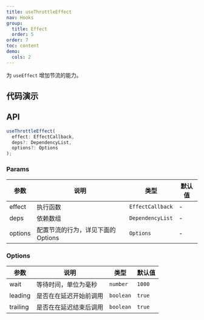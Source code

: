 ```yaml
---
title: useThrottleEffect
nav: Hooks
group:
  title: Effect
  order: 5
order: 7
toc: content
demo:
  cols: 2
---
```


为 `useEffect` 增加节流的能力。

## 代码演示

<code src="./demo/demo1.tsx"></code>

## API

```typescript
useThrottleEffect(
  effect: EffectCallback,
  deps?: DependencyList,
  options?: Options
);
```

### Params

| 参数    | 说明                               | 类型             | 默认值 |
| ------- | ---------------------------------- | ---------------- | ------ |
| effect  | 执行函数                           | `EffectCallback` | -      |
| deps    | 依赖数组                           | `DependencyList` | -      |
| options | 配置节流的行为，详见下面的 Options | `Options`        | -      |

### Options

| 参数     | 说明                   | 类型      | 默认值 |
| -------- | ---------------------- | --------- | ------ |
| wait     | 等待时间，单位为毫秒   | `number`  | `1000` |
| leading  | 是否在在延迟开始前调用 | `boolean` | `true` |
| trailing | 是否在在延迟结束后调用 | `boolean` | `true` |
